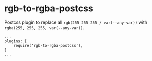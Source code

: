 # rgb-to-rgba-postcss

Postcss plugin to replace all `rgb(255 255 255 / var(--any-var))` with `rgba(255, 255, 255, var(--any-var))`.

```
...
plugins: [
    require('rgb-to-rgba-postcss'),
]
...
```
